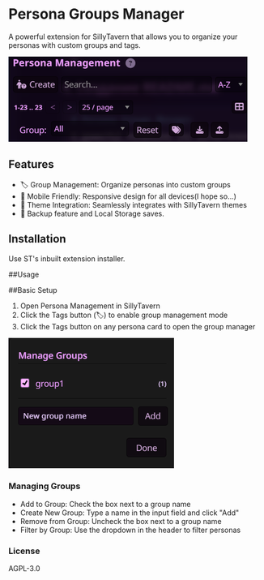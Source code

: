 # Persona Groups Manager

A powerful extension for SillyTavern that allows you to organize your personas with custom groups and tags.

![Main Interface](screenshots/main-interface.png)

## Features

- 🏷️ Group Management: Organize personas into custom groups
- 📱 Mobile Friendly: Responsive design for all devices(I hope so...)
- 🎨 Theme Integration: Seamlessly integrates with SillyTavern themes
- 💾 Backup feature and Local Storage saves.

## Installation
Use ST's inbuilt extension installer.

##Usage

##Basic Setup
1. Open Persona Management in SillyTavern
2. Click the Tags button (🏷️) to enable group management mode
3. Click the Tags button on any persona card to open the group manager

![Group Manager](screenshots/group-manager.png)

### Managing Groups

- Add to Group: Check the box next to a group name
- Create New Group: Type a name in the input field and click "Add"
- Remove from Group: Uncheck the box next to a group name
- Filter by Group: Use the dropdown in the header to filter personas

### License
AGPL-3.0